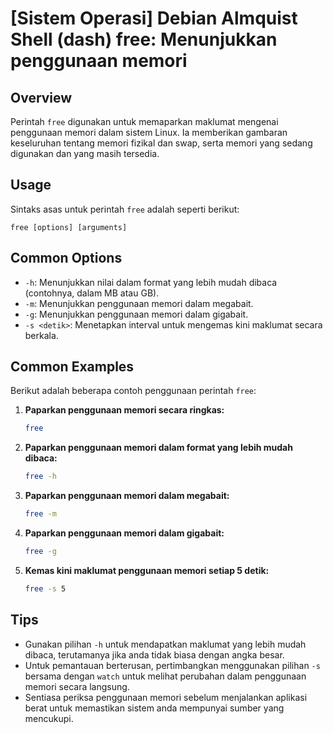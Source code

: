 # [Sistem Operasi] Debian Almquist Shell (dash) free: Menunjukkan penggunaan memori

## Overview
Perintah `free` digunakan untuk memaparkan maklumat mengenai penggunaan memori dalam sistem Linux. Ia memberikan gambaran keseluruhan tentang memori fizikal dan swap, serta memori yang sedang digunakan dan yang masih tersedia.

## Usage
Sintaks asas untuk perintah `free` adalah seperti berikut:

```
free [options] [arguments]
```

## Common Options
- `-h`: Menunjukkan nilai dalam format yang lebih mudah dibaca (contohnya, dalam MB atau GB).
- `-m`: Menunjukkan penggunaan memori dalam megabait.
- `-g`: Menunjukkan penggunaan memori dalam gigabait.
- `-s <detik>`: Menetapkan interval untuk mengemas kini maklumat secara berkala.

## Common Examples
Berikut adalah beberapa contoh penggunaan perintah `free`:

1. **Paparkan penggunaan memori secara ringkas:**
   ```bash
   free
   ```

2. **Paparkan penggunaan memori dalam format yang lebih mudah dibaca:**
   ```bash
   free -h
   ```

3. **Paparkan penggunaan memori dalam megabait:**
   ```bash
   free -m
   ```

4. **Paparkan penggunaan memori dalam gigabait:**
   ```bash
   free -g
   ```

5. **Kemas kini maklumat penggunaan memori setiap 5 detik:**
   ```bash
   free -s 5
   ```

## Tips
- Gunakan pilihan `-h` untuk mendapatkan maklumat yang lebih mudah dibaca, terutamanya jika anda tidak biasa dengan angka besar.
- Untuk pemantauan berterusan, pertimbangkan menggunakan pilihan `-s` bersama dengan `watch` untuk melihat perubahan dalam penggunaan memori secara langsung.
- Sentiasa periksa penggunaan memori sebelum menjalankan aplikasi berat untuk memastikan sistem anda mempunyai sumber yang mencukupi.